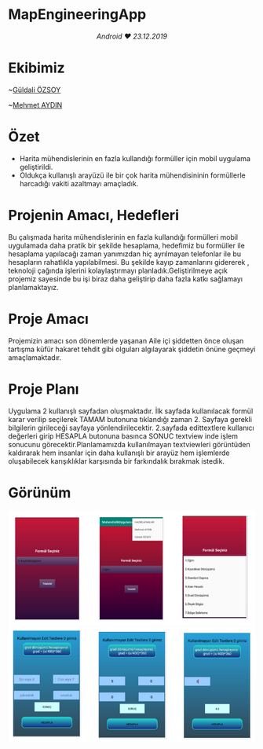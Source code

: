  # MapEngineeringApp

<p align="center">
   <em>Android ❤️ 23.12.2019</em>
</p>

# Ekibimiz

~[Güldali ÖZSOY](https://github.com/guldali)

~[Mehmet AYDIN](https://github.com/SouL-H)

# Özet
* Harita mühendislerinin en fazla kullandığı formüller için mobil uygulama geliştirildi.
* Oldukça kullanışlı arayüzü ile bir çok harita mühendisininin formüllerle harcadığı vakiti azaltmayı amaçladık.

# Projenin Amacı, Hedefleri


 Bu çalışmada harita mühendislerinin en fazla kullandığı formülleri mobil uygulamada daha pratik bir şekilde hesaplama, hedefimiz bu formüller ile hesaplama yapılacağı zaman yanımızdan hiç ayrılmayan telefonlar ile bu hesapların rahatlıkla yapılabilmesi.
 Bu şekilde kayıp zamanlarını gidererek , teknoloji çağında işlerini kolaylaştırmayı planladık.Geliştirilmeye açık projemiz sayesinde bu işi biraz daha geliştirip daha fazla katkı sağlamayı planlamaktayız.



# Proje Amacı
Projemizin amacı son dönemlerde yaşanan Aile içi şiddetten önce oluşan tartışma küfür hakaret tehdit gibi olguları algılayarak şiddetin önüne geçmeyi amaçlamaktadır.

# Proje Planı
Uygulama 2 kullanışlı sayfadan oluşmaktadır. İlk sayfada kullanılacak formül karar verilip seçilerek TAMAM butonuna tıklandığı zaman 2. Sayfaya gerekli bilgilerin girileceği sayfaya yönlendirilecektir.
2.sayfada edittextlere kullanıcı değerleri girip HESAPLA butonuna basınca SONUC textview inde işlem sonucunu görecektir.Planlamamızda kullanılmayan textviewleri görüntüden kaldırarak hem insanlar için daha kullanışlı bir arayüz hem işlemlerde oluşabilecek karışıklıklar karşısında bir farkındalık bırakmak istedik.

# Görünüm

<p align="center">
    <img src="https://raw.githubusercontent.com/SouL-H/MapengineeringApp/master/rsm/app1.png"  alt="Observer">
    <img src="https://raw.githubusercontent.com/SouL-H/MapengineeringApp/master/rsm/app2.png"  alt="Observer">
</p>
